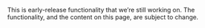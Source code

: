 ﻿This is early-release functionality that we’re still working on. The functionality, and the content on this page, are subject to change.
